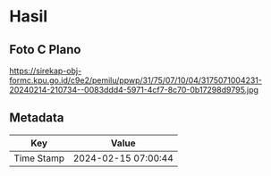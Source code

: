 # Hasil

## Foto C Plano

https://sirekap-obj-formc.kpu.go.id/c9e2/pemilu/ppwp/31/75/07/10/04/3175071004231-20240214-210734--0083ddd4-5971-4cf7-8c70-0b17298d9795.jpg


## Metadata

| Key        | Value               |
| ---------- | ------------------- |
| Time Stamp | 2024-02-15 07:00:44 |



